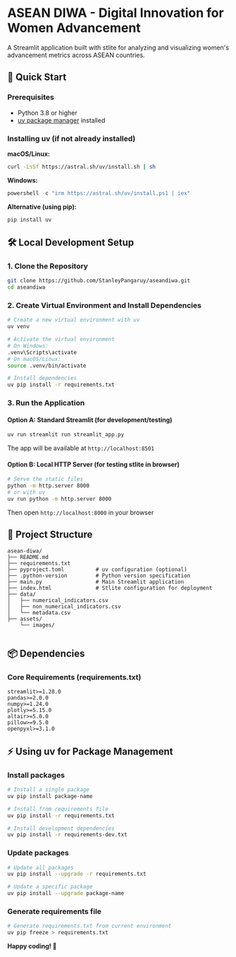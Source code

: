 # ASEAN DIWA - Digital Innovation for Women Advancement

A Streamlit application built with stlite for analyzing and visualizing women's advancement metrics across ASEAN countries.

## 🚀 Quick Start

### Prerequisites
- Python 3.8 or higher
- [uv package manager](https://github.com/astral-sh/uv) installed

### Installing uv (if not already installed)

**macOS/Linux:**
```bash
curl -LsSf https://astral.sh/uv/install.sh | sh
```

**Windows:**
```powershell
powershell -c "irm https://astral.sh/uv/install.ps1 | iex"
```

**Alternative (using pip):**
```bash
pip install uv
```

## 🛠️ Local Development Setup

### 1. Clone the Repository
```bash
git clone https://github.com/StanleyPangaruy/aseandiwa.git
cd aseandiwa
```

### 2. Create Virtual Environment and Install Dependencies
```bash
# Create a new virtual environment with uv
uv venv

# Activate the virtual environment
# On Windows:
.venv\Scripts\activate
# On macOS/Linux:
source .venv/bin/activate

# Install dependencies
uv pip install -r requirements.txt
```

### 3. Run the Application

#### Option A: Standard Streamlit (for development/testing)
```bash
uv run streamlit run streamlit_app.py
```
The app will be available at `http://localhost:8501`


#### Option B: Local HTTP Server (for testing stlite in browser)
```bash
# Serve the static files
python -m http.server 8000
# or with uv
uv run python -m http.server 8000
```
Then open `http://localhost:8000` in your browser

## 📁 Project Structure
```
asean-diwa/
├── README.md
├── requirements.txt
├── pyproject.toml          # uv configuration (optional)
├── .python-version         # Python version specification
├── main.py                 # Main Streamlit application
├── index.html              # Stlite configuration for deployment
├── data/
│   ├── numerical_indicators.csv
│   ├── non_numerical_indicators.csv
│   └── metadata.csv
├── assets/
    └── images/


```

## 📦 Dependencies

### Core Requirements (requirements.txt)
```
streamlit>=1.28.0
pandas>=2.0.0
numpy>=1.24.0
plotly>=5.15.0
altair>=5.0.0
pillow>=9.5.0
openpyxl>=3.1.0
```


## ⚡ Using uv for Package Management

### Install packages
```bash
# Install a single package
uv pip install package-name

# Install from requirements file
uv pip install -r requirements.txt

# Install development dependencies
uv pip install -r requirements-dev.txt
```

### Update packages
```bash
# Update all packages
uv pip install --upgrade -r requirements.txt

# Update a specific package
uv pip install --upgrade package-name
```

### Generate requirements file
```bash
# Generate requirements.txt from current environment
uv pip freeze > requirements.txt
```


**Happy coding! 🚀**